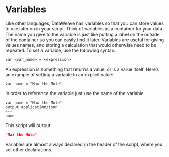 
# Variables


Like other languages, DataWeave has variables so that you can store values to use later on in your script. Think of variables as a container for your data. The name you give to the variable is just like putting a label on the outside of the container so you can easily find it later. Variables are useful for giving values names, and storing a calculation that would otherwise need to be repeated. To set a variable, use the following syntax:

```dw
var <var_name> = <expression>
```

An expression is something that returns a value, or is a value itself. Here’s an example of setting a variable to an explicit value:

```dw
var name = "Max the Mule"
```

In order to reference the variable just use the name of the variable

```dw
var name = "Max the Mule"
output application/json
---
name
```

This script will output

```json
"Max the Mule"
```

Variables are almost always declared in the header of the script, where you set other declarations. 



